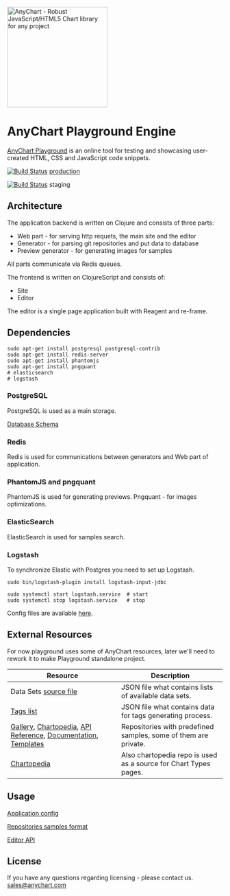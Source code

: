 [<img src="https://cdn.anychart.com/images/logo-transparent-segoe.png?2" width="234px" alt="AnyChart - Robust JavaScript/HTML5 Chart library for any project">](https://anychart.com)

# AnyChart Playground Engine

[AnyChart Playground](https://playground.anychart.com/) is an online tool for testing and showcasing user-created HTML, 
CSS and JavaScript code snippets. 


[![Build Status](https://travis-ci.com/AnyChart/playground.svg?token=ERMLfyrvWdA8g6gi11Vp&branch=master)](https://travis-ci.com/AnyChart/playground) 
[production](http://playground.anychart.com)

[![Build Status](https://travis-ci.com/AnyChart/playground.svg?token=ERMLfyrvWdA8g6gi11Vp&branch=staging)](https://travis-ci.com/AnyChart/playground) 
staging




## Architecture
The application backend is written on Clojure and consists of three parts:
* Web part - for serving http requets, the main site and the editor
* Generator - for parsing git repositories and put data to database
* Preview generator - for generating images for samples

All parts communicate via Redis queues.

The frontend is written on ClojureScript and consists of:
* Site
* Editor

The editor is a single page application built with Reagent and re-frame.



## Dependencies
```
sudo apt-get install postgresql postgresql-contrib
sudo apt-get install redis-server
sudo apt-get install phantomjs
sudo apt-get install pngquant
# elasticsearch
# logstash
```
### PostgreSQL
PostgreSQL is used as a main storage.

[Database Schema](src/sql/schema_postgre.sql)

### Redis
Redis is used for communications between generators and Web part of application.

### PhantomJS and pngquant
PhantomJS is used for generating previews. Pngquant - for images optimizations.

### ElasticSearch
ElasticSearch is used for samples search.

### Logstash
To synchronize Elastic with Postgres you need to set up Logstash.

```
sudo bin/logstash-plugin install logstash-input-jdbc

sudo systemctl start logstash.service  # start 
sudo systemctl stop logstash.service   # stop
```
Config files are available [here](https://github.com/AnyChart/servers-conf/tree/master/playground-server/logstash/conf.d).




## External Resources
For now playground uses some of AnyChart resources, later we'll need to rework it to make Playground standalone project.
  
| Resource | Description |
| ------------- | ------------- |
| Data Sets [source file](https://static.anychart.com/cdn/anydata/common/index.json)  | JSON file what contains lists of available data sets.|
| [Tags list](https://static.anychart.com/utility/tags_list.json)  | JSON file what contains data for tags generating process. |
| [Gallery](https://github.com/AnyChart/ACDVF-playground-samples), [Chartopedia](https://github.com/AnyChart/Chartopedia.git), [API Reference](https://github.com/AnyChart/api.anychart.com.git), [Documentation](https://github.com/AnyChart/docs.anychart.com.git), [Templates](https://github.com/AnyChart/playground-templates.git) | Repositories with predefined samples, some of them are private. |
| [Chartopedia](https://github.com/AnyChart/Chartopedia.git) | Also chartopedia repo is used as a source for Chart Types pages. |


## Usage

[Application config](doc/config.md)

[Repositories samples format](doc/format.md)

[Editor API](doc/api.md)



## License
If you have any questions regarding licensing - please contact us. <sales@anychart.com>
